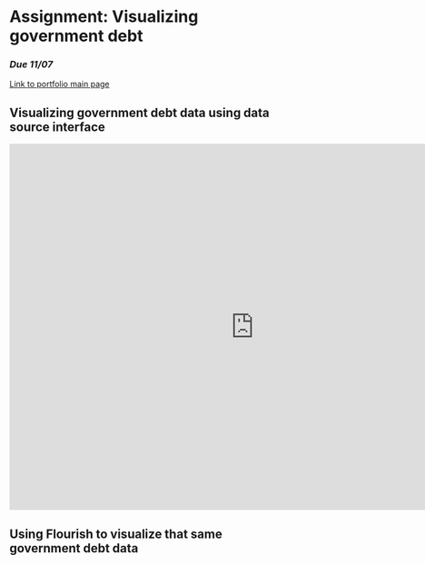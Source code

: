 # Assignment: Visualizing government debt
### *Due 11/07*
[Link to portfolio main page](/README.md)

## Visualizing government debt data using data source interface
<iframe src="https://data.oecd.org/chart/6Sml" width="860" height="645" style="border: 0" mozallowfullscreen="true" webkitallowfullscreen="true" allowfullscreen="true"><a href="https://data.oecd.org/chart/6Sml" target="_blank">OECD Chart: General government debt, Total, % of GDP, Annual, 2020</a></iframe>

## Using Flourish to visualize that same government debt data
<div class="flourish-embed flourish-chart" data-src="visualisation/11735616"><script src="https://public.flourish.studio/resources/embed.js"></script></div>

